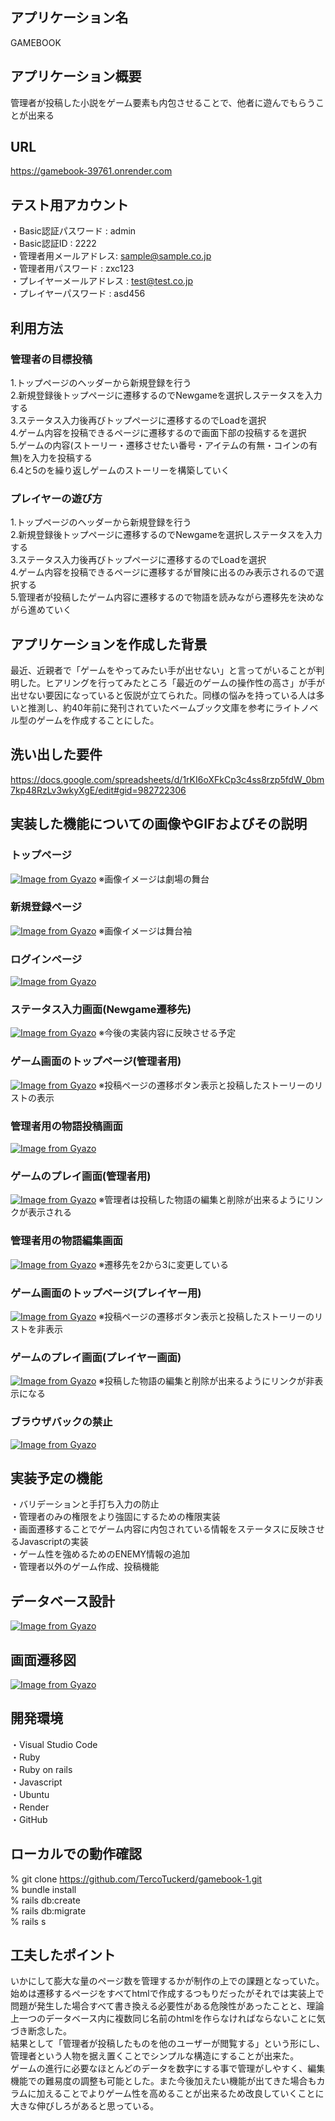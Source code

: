 ## アプリケーション名
GAMEBOOK

## アプリケーション概要
管理者が投稿した小説をゲーム要素も内包させることで、他者に遊んでもらうことが出来る

## URL
https://gamebook-39761.onrender.com

## テスト用アカウント
・Basic認証パスワード : admin  
・Basic認証ID : 2222  
・管理者用メールアドレス: sample@sample.co.jp  
・管理者用パスワード : zxc123  
・プレイヤーメールアドレス : test@test.co.jp  
・プレイヤーパスワード : asd456

## 利用方法
### 管理者の目標投稿
1.トップページのヘッダーから新規登録を行う  
2.新規登録後トップページに遷移するのでNewgameを選択しステータスを入力する  
3.ステータス入力後再びトップページに遷移するのでLoadを選択  
4.ゲーム内容を投稿できるページに遷移するので画面下部の投稿するを選択  
5.ゲームの内容(ストーリー・遷移させたい番号・アイテムの有無・コインの有無)を入力を投稿する  
6.4と5のを繰り返しゲームのストーリーを構築していく  

### プレイヤーの遊び方
1.トップページのヘッダーから新規登録を行う  
2.新規登録後トップページに遷移するのでNewgameを選択しステータスを入力する  
3.ステータス入力後再びトップページに遷移するのでLoadを選択  
4.ゲーム内容を投稿できるページに遷移するが冒険に出るのみ表示されるので選択する  
5.管理者が投稿したゲーム内容に遷移するので物語を読みながら遷移先を決めながら進めていく  

## アプリケーションを作成した背景
最近、近親者で「ゲームをやってみたい手が出せない」と言ってがいることが判明した。ヒアリングを行ってみたところ「最近のゲームの操作性の高さ」が手が出せない要因になっていると仮説が立てられた。同様の悩みを持っている人は多いと推測し、約40年前に発刊されていたベームブック文庫を参考にライトノベル型のゲームを作成することにした。

## 洗い出した要件
https://docs.google.com/spreadsheets/d/1rKI6oXFkCp3c4ss8rzp5fdW_0bm7kp48RzLv3wkyXgE/edit#gid=982722306

## 実装した機能についての画像やGIFおよびその説明
### トップページ
[![Image from Gyazo](https://i.gyazo.com/f0479a43ef99bccaee63ccd3d3001092.jpg)](https://gyazo.com/f0479a43ef99bccaee63ccd3d3001092)
※画像イメージは劇場の舞台

### 新規登録ページ
[![Image from Gyazo](https://i.gyazo.com/a3b7a161a7026cce067711e5ca6b4f6e.jpg)](https://gyazo.com/a3b7a161a7026cce067711e5ca6b4f6e)
※画像イメージは舞台袖

### ログインページ
[![Image from Gyazo](https://i.gyazo.com/a61891eb8ae416b735e97a609f55cc3d.jpg)](https://gyazo.com/a61891eb8ae416b735e97a609f55cc3d)

### ステータス入力画面(Newgame遷移先)
[![Image from Gyazo](https://i.gyazo.com/96c17699cc97160385c92b2453867bf0.jpg)](https://gyazo.com/96c17699cc97160385c92b2453867bf0)
※今後の実装内容に反映させる予定

### ゲーム画面のトップページ(管理者用)
[![Image from Gyazo](https://i.gyazo.com/4faf9d0e1a0296d3833ad7e15ce96ed1.jpg)](https://gyazo.com/4faf9d0e1a0296d3833ad7e15ce96ed1)
※投稿ページの遷移ボタン表示と投稿したストーリーのリストの表示

### 管理者用の物語投稿画面
[![Image from Gyazo](https://i.gyazo.com/4b9a94b4f89f0623eec81bd85ab54513.jpg)](https://gyazo.com/4b9a94b4f89f0623eec81bd85ab54513)

### ゲームのプレイ画面(管理者用)
[![Image from Gyazo](https://i.gyazo.com/44532275efdb4544236d7afc22b9cb96.jpg)](https://gyazo.com/44532275efdb4544236d7afc22b9cb96)
※管理者は投稿した物語の編集と削除が出来るようにリンクが表示される

### 管理者用の物語編集画面
[![Image from Gyazo](https://i.gyazo.com/b7225216bde9509e643fcc4eaaccfead.gif)](https://gyazo.com/b7225216bde9509e643fcc4eaaccfead)
※遷移先を2から3に変更している

### ゲーム画面のトップページ(プレイヤー用)
[![Image from Gyazo](https://i.gyazo.com/8f707262bf2a7d1727a51a7be03f2cd1.jpg)](https://gyazo.com/8f707262bf2a7d1727a51a7be03f2cd1)
※投稿ページの遷移ボタン表示と投稿したストーリーのリストを非表示

### ゲームのプレイ画面(プレイヤー画面)
[![Image from Gyazo](https://i.gyazo.com/5505d2eabd0482561e06cdc69411905a.gif)](https://gyazo.com/5505d2eabd0482561e06cdc69411905a)
※投稿した物語の編集と削除が出来るようにリンクが非表示になる

### ブラウザバックの禁止
[![Image from Gyazo](https://i.gyazo.com/ae207179bf92aa67f222a6fe9a26344d.gif)](https://gyazo.com/ae207179bf92aa67f222a6fe9a26344d)

## 実装予定の機能
・バリデーションと手打ち入力の防止  
・管理者のみの権限をより強固にするための権限実装  
・画面遷移することでゲーム内容に内包されている情報をステータスに反映させるJavascriptの実装  
・ゲーム性を強めるためのENEMY情報の追加  
・管理者以外のゲーム作成、投稿機能

## データベース設計
[![Image from Gyazo](https://i.gyazo.com/c5c07af48b225b397cd3e8b4bc678728.png)](https://gyazo.com/c5c07af48b225b397cd3e8b4bc678728)

## 画面遷移図
[![Image from Gyazo](https://i.gyazo.com/944915e4c29f74c16f725aecdfbbbafe.png)](https://gyazo.com/944915e4c29f74c16f725aecdfbbbafe)

## 開発環境
・Visual Studio Code  
・Ruby  
・Ruby on rails  
・Javascript  
・Ubuntu  
・Render  
・GitHub  

## ローカルでの動作確認
% git clone https://github.com/TercoTuckerd/gamebook-1.git  
% bundle install  
% rails db:create  
% rails db:migrate  
% rails s  

## 工夫したポイント
いかにして膨大な量のページ数を管理するかが制作の上での課題となっていた。  
始めは遷移するページをすべてhtmlで作成するつもりだったがそれでは実装上で問題が発生した場合すべて書き換える必要性がある危険性があったことと、理論上一つのデータベース内に複数同じ名前のhtmlを作らなければならないことに気づき断念した。  
結果として「管理者が投稿したものを他のユーザーが閲覧する」という形にし、管理者という人物を据え置くことでシンプルな構造にすることが出来た。  
ゲームの進行に必要なほとんどのデータを数字にする事で管理がしやすく、編集機能での難易度の調整も可能とした。また今後加えたい機能が出てきた場合もカラムに加えることでよりゲーム性を高めることが出来るため改良していくことに大きな伸びしろがあると思っている。